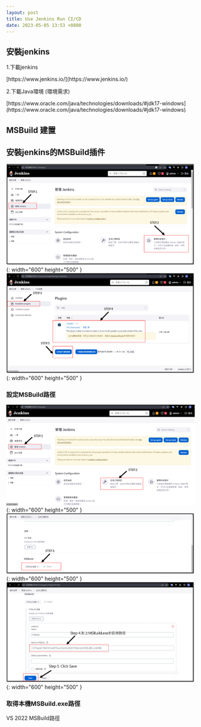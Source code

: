 ```yaml
---
layout: post
title: Use Jenkins Run CI/CD
date: 2023-05-05 13:53 +0800
---
```


## 安裝jenkins
<p>1.下載jenkins</p>
[https://www.jenkins.io/](https://www.jenkins.io/)

<p>2.下載Java環境 (環境需求)</p>
[https://www.oracle.com/java/technologies/downloads/#jdk17-windows](https://www.oracle.com/java/technologies/downloads/#jdk17-windows)

## MSBuild 建置

## 安裝jenkins的MSBuild插件
![Desktop View](/assets/img/2023-05-05-jenkins-cicd/1.png){: width="600" height="500" }
![Desktop View](/assets/img/2023-05-05-jenkins-cicd/2.png){: width="600" height="500" }



### 設定MSBuild路徑
![Desktop View](/assets/img/2023-05-05-jenkins-cicd/3.png){: width="600" height="500" }
![Desktop View](/assets/img/2023-05-05-jenkins-cicd/4.png){: width="600" height="500" }
![Desktop View](/assets/img/2023-05-05-jenkins-cicd/5.png){: width="600" height="500" }

### 取得本機MSBuild.exe路徑
VS 2022 MSBuild路徑
<script  type='text/javascript' src=''>

    C:\Program Files\Microsoft Visual Studio\2022\Professional\MSBuild\Current\Bin


## 快速建立Job,並設定VS專案路徑
![Desktop View](/assets/img/2023-05-05-jenkins-cicd/6.png){: width="600" height="500" }
![Desktop View](/assets/img/2023-05-05-jenkins-cicd/7.png){: width="600" height="500" }


## CI 持續整合

### 安裝插件 Warnings Next Generation

## 備註

Server重啟指令-非強制重啟
<script  type='text/javascript' src=''>

    (jenkins_url)/safeRestart


Server重啟指令-強制重啟
<script  type='text/javascript' src=''>

    (jenkins_url)/restart
